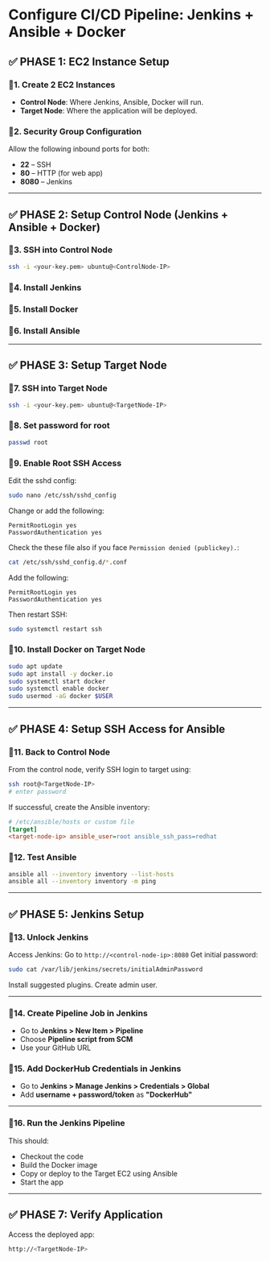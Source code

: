 # Configure CI/CD Pipeline: Jenkins + Ansible + Docker 

## ✅ PHASE 1: EC2 Instance Setup

### 🔹1. Create 2 EC2 Instances

* **Control Node**: Where Jenkins, Ansible, Docker will run.
* **Target Node**: Where the application will be deployed.

### 🔹2. Security Group Configuration

Allow the following inbound ports for both:

* **22** – SSH
* **80** – HTTP (for web app)
* **8080** – Jenkins

---

## ✅ PHASE 2: Setup Control Node (Jenkins + Ansible + Docker)

### 🔹3. SSH into Control Node

```bash
ssh -i <your-key.pem> ubuntu@<ControlNode-IP>
```

### 🔹4. Install Jenkins
### 🔹5. Install Docker
### 🔹6. Install Ansible

---

## ✅ PHASE 3: Setup Target Node

### 🔹7. SSH into Target Node

```bash
ssh -i <your-key.pem> ubuntu@<TargetNode-IP>
```

### 🔹8. Set password for root

```bash
passwd root
```

### 🔹9. Enable Root SSH Access

Edit the sshd config:

```bash
sudo nano /etc/ssh/sshd_config
```

Change or add the following:

```
PermitRootLogin yes
PasswordAuthentication yes
```

Check the these file also if you face `Permission denied (publickey).`:

```bash
cat /etc/ssh/sshd_config.d/*.conf
```
Add the following:

```
PermitRootLogin yes
PasswordAuthentication yes
```


Then restart SSH:

```bash
sudo systemctl restart ssh
```

### 🔹10. Install Docker on Target Node

```bash
sudo apt update
sudo apt install -y docker.io
sudo systemctl start docker
sudo systemctl enable docker
sudo usermod -aG docker $USER
```

---

## ✅ PHASE 4: Setup SSH Access for Ansible

### 🔹11. Back to Control Node

From the control node, verify SSH login to target using:

```bash
ssh root@<TargetNode-IP>
# enter password 
```

If successful, create the Ansible inventory:

```ini
# /etc/ansible/hosts or custom file
[target]
<target-node-ip> ansible_user=root ansible_ssh_pass=redhat 
```

### 🔹12. Test Ansible

```bash
ansible all --inventory inventory --list-hosts
ansible all --inventory inventory -m ping
```

---

## ✅ PHASE 5: Jenkins Setup

### 🔹13. Unlock Jenkins

Access Jenkins:
Go to `http://<control-node-ip>:8080`
Get initial password:

```bash
sudo cat /var/lib/jenkins/secrets/initialAdminPassword
```

Install suggested plugins. Create admin user.

---

### 🔹14. Create Pipeline Job in Jenkins

* Go to **Jenkins > New Item > Pipeline**
* Choose **Pipeline script from SCM**
* Use your GitHub URL

### 🔹15. Add DockerHub Credentials in Jenkins
* Go to **Jenkins > Manage Jenkins > Credentials > Global**
* Add **username + password/token** as **"DockerHub"**

---


### 🔹16. Run the Jenkins Pipeline

This should:

* Checkout the code
* Build the Docker image
* Copy or deploy to the Target EC2 using Ansible
* Start the app

---

## ✅ PHASE 7: Verify Application

Access the deployed app:

```bash
http://<TargetNode-IP>
```

